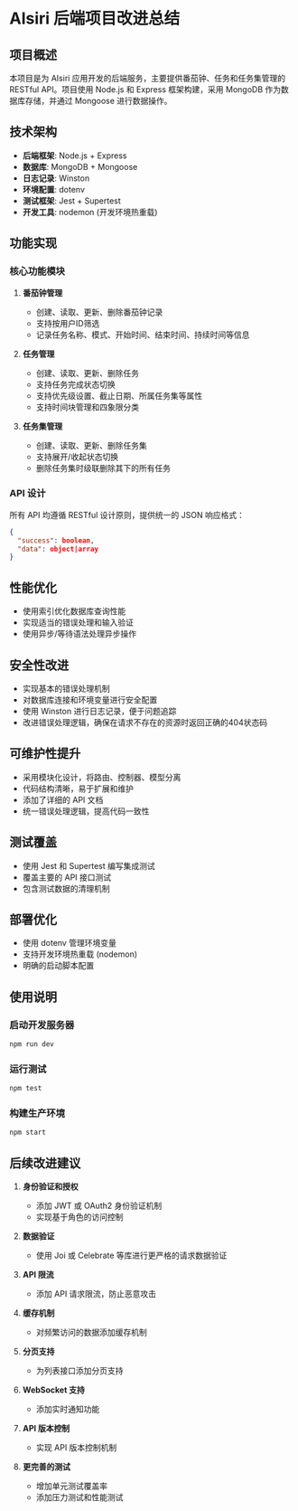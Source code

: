 # AIsiri 后端项目改进总结

## 项目概述

本项目是为 AIsiri 应用开发的后端服务，主要提供番茄钟、任务和任务集管理的 RESTful API。项目使用 Node.js 和 Express 框架构建，采用 MongoDB 作为数据库存储，并通过 Mongoose 进行数据操作。

## 技术架构

- **后端框架**: Node.js + Express
- **数据库**: MongoDB + Mongoose
- **日志记录**: Winston
- **环境配置**: dotenv
- **测试框架**: Jest + Supertest
- **开发工具**: nodemon (开发环境热重载)

## 功能实现

### 核心功能模块

1. **番茄钟管理**
   - 创建、读取、更新、删除番茄钟记录
   - 支持按用户ID筛选
   - 记录任务名称、模式、开始时间、结束时间、持续时间等信息

2. **任务管理**
   - 创建、读取、更新、删除任务
   - 支持任务完成状态切换
   - 支持优先级设置、截止日期、所属任务集等属性
   - 支持时间块管理和四象限分类

3. **任务集管理**
   - 创建、读取、更新、删除任务集
   - 支持展开/收起状态切换
   - 删除任务集时级联删除其下的所有任务

### API 设计

所有 API 均遵循 RESTful 设计原则，提供统一的 JSON 响应格式：

```json
{
  "success": boolean,
  "data": object|array
}
```

## 性能优化

- 使用索引优化数据库查询性能
- 实现适当的错误处理和输入验证
- 使用异步/等待语法处理异步操作

## 安全性改进

- 实现基本的错误处理机制
- 对数据库连接和环境变量进行安全配置
- 使用 Winston 进行日志记录，便于问题追踪
- 改进错误处理逻辑，确保在请求不存在的资源时返回正确的404状态码

## 可维护性提升

- 采用模块化设计，将路由、控制器、模型分离
- 代码结构清晰，易于扩展和维护
- 添加了详细的 API 文档
- 统一错误处理逻辑，提高代码一致性

## 测试覆盖

- 使用 Jest 和 Supertest 编写集成测试
- 覆盖主要的 API 接口测试
- 包含测试数据的清理机制

## 部署优化

- 使用 dotenv 管理环境变量
- 支持开发环境热重载 (nodemon)
- 明确的启动脚本配置

## 使用说明

### 启动开发服务器

```bash
npm run dev
```

### 运行测试

```bash
npm test
```

### 构建生产环境

```bash
npm start
```

## 后续改进建议

1. **身份验证和授权**
   - 添加 JWT 或 OAuth2 身份验证机制
   - 实现基于角色的访问控制

2. **数据验证**
   - 使用 Joi 或 Celebrate 等库进行更严格的请求数据验证

3. **API 限流**
   - 添加 API 请求限流，防止恶意攻击

4. **缓存机制**
   - 对频繁访问的数据添加缓存机制

5. **分页支持**
   - 为列表接口添加分页支持

6. **WebSocket 支持**
   - 添加实时通知功能

7. **API 版本控制**
   - 实现 API 版本控制机制

8. **更完善的测试**
   - 增加单元测试覆盖率
   - 添加压力测试和性能测试
